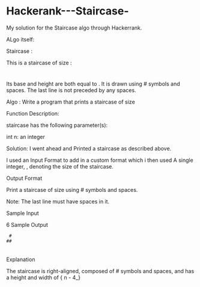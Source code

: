 # Hackerank---Staircase-
My solution for the Staircase algo through Hackerrank.  



ALgo itself:

Staircase :

This is a staircase of size :

   #
  ##
 ###
####
Its base and height are both equal to . It is drawn using # symbols and spaces. The last line is not preceded by any spaces.

Algo : Write a program that prints a staircase of size 

Function Description:



staircase has the following parameter(s):

int n: an integer


Solution: I went ahead and Printed a staircase as described above.

I used an Input Format to add in a custom format
 which i then used 
A single integer, , denoting the size of the staircase.



Output Format

Print a staircase of size  using # symbols and spaces.

Note: The last line must have  spaces in it.

Sample Input

6 
Sample Output

     #
    ##
   ###
  ####
 #####
######
Explanation

The staircase is right-aligned, composed of # symbols and spaces, and has a height and width of { n - 4_}
